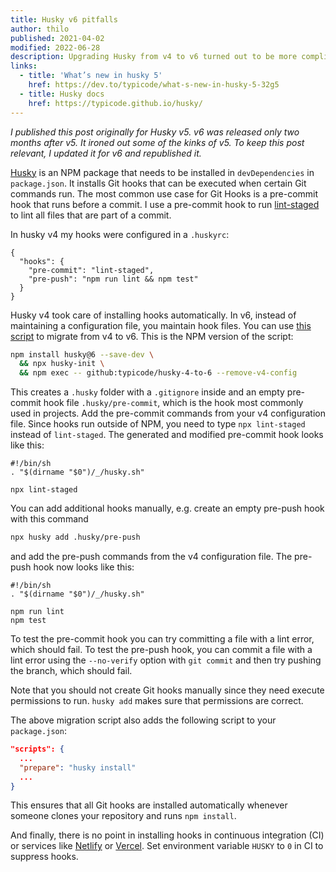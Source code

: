 ```yaml
---
title: Husky v6 pitfalls
author: thilo
published: 2021-04-02
modified: 2022-06-28
description: Upgrading Husky from v4 to v6 turned out to be more complicated than I expected. In this post, I explain how to migrate a simple v4 configuration to v6.
links:
  - title: 'What’s new in husky 5'
    href: https://dev.to/typicode/what-s-new-in-husky-5-32g5
  - title: Husky docs
    href: https://typicode.github.io/husky/
---
```


_I published this post originally for Husky v5. v6 was released only two months after v5. It ironed out some of the kinks of v5. To keep this post relevant, I updated it for v6 and republished it._

[Husky](https://github.com/typicode/husky) is an NPM package that needs to be installed in `devDependencies` in `package.json`. It installs Git hooks that can be executed when certain Git commands run. The most common use case for Git Hooks is a pre-commit hook that runs before a commit. I use a pre-commit hook to run [lint-staged](https://github.com/okonet/lint-staged) to lint all files that are part of a commit.

In husky v4 my hooks were configured in a `.huskyrc`:

```json:.huskyrc
{
  "hooks": {
    "pre-commit": "lint-staged",
    "pre-push": "npm run lint && npm test"
  }
}
```

Husky v4 took care of installing hooks automatically. In v6, instead of maintaining a configuration file, you maintain hook files. You can use [this script](https://github.com/typicode/husky-4-to-6) to migrate from v4 to v6. This is the NPM version of the script:

```bash
npm install husky@6 --save-dev \
  && npx husky-init \
  && npm exec -- github:typicode/husky-4-to-6 --remove-v4-config
```

This creates a `.husky` folder with a `.gitignore` inside and an empty pre-commit hook file `.husky/pre-commit`, which is the hook most commonly used in projects. Add the pre-commit commands from your v4 configuration file. Since hooks run outside of NPM, you need to type `npx lint-staged` instead of `lint-staged`. The generated and modified pre-commit hook looks like this:

```bash:.husky/pre-commit
#!/bin/sh
. "$(dirname "$0")/_/husky.sh"

npx lint-staged
```

You can add additional hooks manually, e.g. create an empty pre-push hook with this command

```bash
npx husky add .husky/pre-push
```

and add the pre-push commands from the v4 configuration file. The pre-push hook now looks like this:

```bash:.husky/pre-push
#!/bin/sh
. "$(dirname "$0")/_/husky.sh"

npm run lint
npm test
```

To test the pre-commit hook you can try committing a file with a lint error, which should fail. To test the pre-push hook, you can commit a file with a lint error using the `--no-verify` option with `git commit` and then try pushing the branch, which should fail.

Note that you should not create Git hooks manually since they need execute permissions to run. `husky add` makes sure that permissions are correct.

The above migration script also adds the following script to your `package.json`:

```json:package.json
"scripts": {
  ...
  "prepare": "husky install"
  ...
}
```

This ensures that all Git hooks are installed automatically whenever someone clones your repository and runs `npm install`.

And finally, there is no point in installing hooks in continuous integration (CI) or services like [Netlify](https://www.netlify.com/) or [Vercel](https://vercel.com/). Set environment variable `HUSKY` to `0` in CI to suppress hooks.
